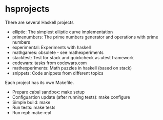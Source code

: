# hsprojects
There are several Haskell projects 
- elliptic: The simplest elliptic curve implementation
- primenumbers: The prime numbers generator and operations with prime numbers
- experimental: Experiments with haskell
- mathgames: obsolete - see mathexperiments
- stacktest: Test for stack and quickcheck as utest framework
- codewars: tasks from codewars.com
- mathexperiments: Math puzzles in haskell (based on stack)
- snippets: Code snippets from different topics

Each project has its own Makefile.

- Prepare cabal sandbox: make setup
- Configuartion update (after running tests): make configure
- Simple build: make
- Run tests: make tests
- Run repl: make repl
